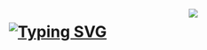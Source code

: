 <img align="right" 
  src="https://visitor-badge.laobi.icu/badge?page_id=paraschavre22.paraschavre22" />

<h1 align="center">
  <a href="https://git.io/typing-svg"><img src="https://readme-typing-svg.demolab.com?font=Fira+Code&pause=1000&color=1E698A&center=true&vCenter=true&random=false&width=435&lines=Ciao+a+tutti+!" alt="Typing SVG" /></a>
</h1>
